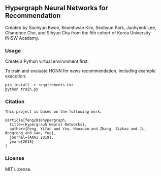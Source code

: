 ## Hypergraph Neural Networks for Recommendation
Created by Soohyun Kwon, Keumhwan Kim, Seohyun Park, Junhyeok Lee, Changhee Cho, and Sihyun Cha from the 5th cohort of Korea University INISW Academy.

### Usage
Create a Python virtual environment first.

To train and evaluate HGNN for news recommendation, including example execution:
```
pip install -r requirements.txt  
python train.py
```

### Citation
    This project is based on the following work:

    @article{feng2018hypergraph,
      title={Hypergraph Neural Networks},
      author={Feng, Yifan and You, Haoxuan and Zhang, Zizhao and Ji, Rongrong and Gao, Yue},
      journal={AAAI 2019},
      year={2018}
    }

### License
MIT License.